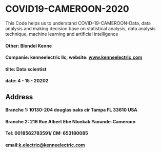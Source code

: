 # COVID19-CAMEROON-2020
This Code helps us to understand COVID-19-CAMEROON-Data, data analysis and making decision base on statistical analysis, data analysis technique, machine learning and artificial intelligence
#### Other: Blondel Kenne
#### Companie: kenneelectric llc, website: www.kenneelectric.com
#### tilte: Data scientist
#### date: 4 - 15 - 20202
## Address
#### Branche 1: 10130-204 douglas oaks cir Tampa FL 33610 USA
#### Branche 2: 216 Rue Albert Ebe Nlonkak Yaounde-Cameroon
#### Tel: 0018562783591/ CM: 653180085
#### email:k.electric@kenneelectric.com

